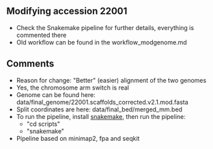 ## Modifying accession 22001
- Check the Snakemake pipeline for further details, everything is commented there
- Old workflow can be found in the workflow_modgenome.md 

## Comments
- Reason for change: "Better" (easier) alignment of the two genomes
- Yes, the chromosome arm switch is real
- Genome can be found here: data/final_genome/22001.scaffolds_corrected.v2.1.mod.fasta
- Split coordinates are here: data/final_bed/merged_mm.bed
- To run the pipeline, install [snakemake](https://snakemake.readthedocs.io/en/stable/), then run the pipeline: 
    - "cd scripts"
    - "snakemake"
- Pipeline based on minimap2, fpa and seqkit